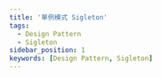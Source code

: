 ```yaml
---
title: '單例模式 Sigleton'
tags:
  - Design Pattern
  - Sigleton
sidebar_position: 1
keywords: [Design Pattern, Sigleton]
---
```

